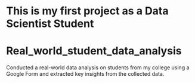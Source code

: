 # This is my first project as a Data Scientist Student 


# Real_world_student_data_analysis
Conducted a real-world data analysis on students from my college using a Google Form and extracted key insights from the collected data.
